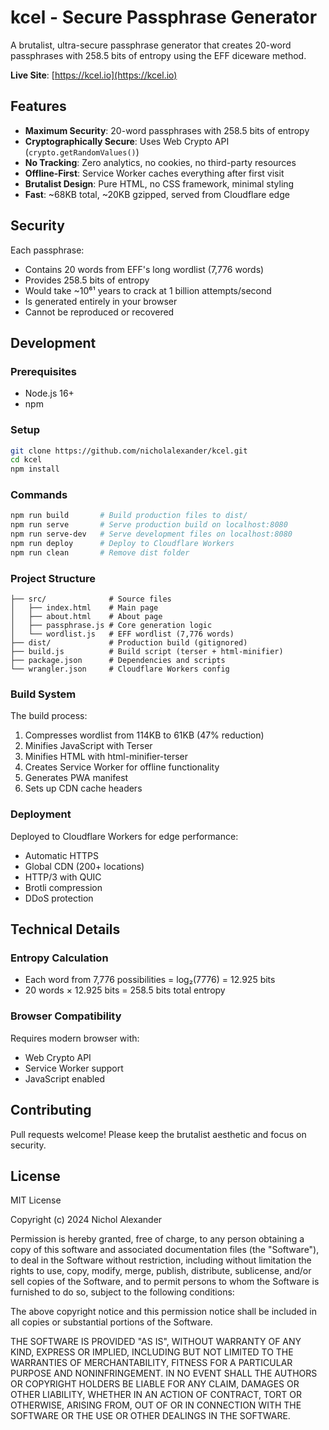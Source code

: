 # kcel - Secure Passphrase Generator

A brutalist, ultra-secure passphrase generator that creates 20-word passphrases with 258.5 bits of entropy using the EFF diceware method.

**Live Site**: [https://kcel.io](https://kcel.io)

## Features

- **Maximum Security**: 20-word passphrases with 258.5 bits of entropy
- **Cryptographically Secure**: Uses Web Crypto API (`crypto.getRandomValues()`)
- **No Tracking**: Zero analytics, no cookies, no third-party resources
- **Offline-First**: Service Worker caches everything after first visit
- **Brutalist Design**: Pure HTML, no CSS framework, minimal styling
- **Fast**: ~68KB total, ~20KB gzipped, served from Cloudflare edge

## Security

Each passphrase:
- Contains 20 words from EFF's long wordlist (7,776 words)
- Provides 258.5 bits of entropy
- Would take ~10⁶¹ years to crack at 1 billion attempts/second
- Is generated entirely in your browser
- Cannot be reproduced or recovered

## Development

### Prerequisites
- Node.js 16+
- npm

### Setup
```bash
git clone https://github.com/nicholalexander/kcel.git
cd kcel
npm install
```

### Commands
```bash
npm run build       # Build production files to dist/
npm run serve       # Serve production build on localhost:8080
npm run serve-dev   # Serve development files on localhost:8080
npm run deploy      # Deploy to Cloudflare Workers
npm run clean       # Remove dist folder
```

### Project Structure
```
├── src/              # Source files
│   ├── index.html    # Main page
│   ├── about.html    # About page
│   ├── passphrase.js # Core generation logic
│   └── wordlist.js   # EFF wordlist (7,776 words)
├── dist/             # Production build (gitignored)
├── build.js          # Build script (terser + html-minifier)
├── package.json      # Dependencies and scripts
└── wrangler.json     # Cloudflare Workers config
```

### Build System
The build process:
1. Compresses wordlist from 114KB to 61KB (47% reduction)
2. Minifies JavaScript with Terser
3. Minifies HTML with html-minifier-terser
4. Creates Service Worker for offline functionality
5. Generates PWA manifest
6. Sets up CDN cache headers

### Deployment
Deployed to Cloudflare Workers for edge performance:
- Automatic HTTPS
- Global CDN (200+ locations)
- HTTP/3 with QUIC
- Brotli compression
- DDoS protection

## Technical Details

### Entropy Calculation
- Each word from 7,776 possibilities = log₂(7776) = 12.925 bits
- 20 words × 12.925 bits = 258.5 bits total entropy

### Browser Compatibility
Requires modern browser with:
- Web Crypto API
- Service Worker support
- JavaScript enabled

## Contributing

Pull requests welcome! Please keep the brutalist aesthetic and focus on security.

## License

MIT License

Copyright (c) 2024 Nichol Alexander

Permission is hereby granted, free of charge, to any person obtaining a copy
of this software and associated documentation files (the "Software"), to deal
in the Software without restriction, including without limitation the rights
to use, copy, modify, merge, publish, distribute, sublicense, and/or sell
copies of the Software, and to permit persons to whom the Software is
furnished to do so, subject to the following conditions:

The above copyright notice and this permission notice shall be included in all
copies or substantial portions of the Software.

THE SOFTWARE IS PROVIDED "AS IS", WITHOUT WARRANTY OF ANY KIND, EXPRESS OR
IMPLIED, INCLUDING BUT NOT LIMITED TO THE WARRANTIES OF MERCHANTABILITY,
FITNESS FOR A PARTICULAR PURPOSE AND NONINFRINGEMENT. IN NO EVENT SHALL THE
AUTHORS OR COPYRIGHT HOLDERS BE LIABLE FOR ANY CLAIM, DAMAGES OR OTHER
LIABILITY, WHETHER IN AN ACTION OF CONTRACT, TORT OR OTHERWISE, ARISING FROM,
OUT OF OR IN CONNECTION WITH THE SOFTWARE OR THE USE OR OTHER DEALINGS IN THE
SOFTWARE.